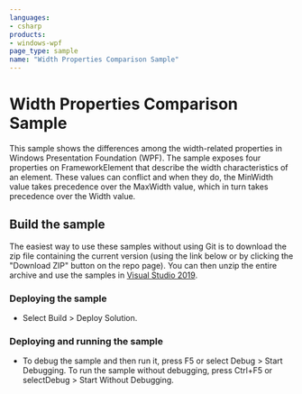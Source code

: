 ```yaml
---
languages:
- csharp
products:
- windows-wpf
page_type: sample
name: "Width Properties Comparison Sample"
---
```


# Width Properties Comparison Sample
This sample shows the differences among the width-related properties in Windows Presentation Foundation (WPF). The sample exposes four properties on FrameworkElement that describe the width characteristics of an element. These values can conflict and when they do, the MinWidth value takes precedence over the MaxWidth value, which in turn takes precedence over the Width value.

## Build the sample
The easiest way to use these samples without using Git is to download the zip file containing the current version (using the link below or by clicking the "Download ZIP" button on the repo page). You can then unzip the entire archive and use the samples in [Visual Studio 2019](https://www.visualstudio.com/wpf-vs).

### Deploying the sample
- Select Build > Deploy Solution. 

### Deploying and running the sample
- To debug the sample and then run it, press F5 or select Debug >  Start Debugging. To run the sample without debugging, press Ctrl+F5 or selectDebug > Start Without Debugging. 


